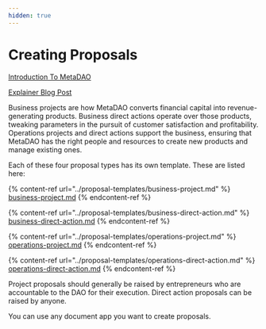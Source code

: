 ```yaml
---
hidden: true
---
```


# Creating Proposals

[Introduction To MetaDAO](https://blog.metadao.fi/a-futards-guide-to-the-meta-dao-7a6b8d66443a)

[Explainer Blog Post](https://blog.metadao.fi/so-you-want-to-raise-a-proposal-2d83304c0b9d)

Business projects are how MetaDAO converts financial capital into revenue-generating products. Business direct actions operate over those products, tweaking parameters in the pursuit of customer satisfaction and profitability. Operations projects and direct actions support the business, ensuring that MetaDAO has the right people and resources to create new products and manage existing ones.

Each of these four proposal types has its own template. These are listed here:

{% content-ref url="../proposal-templates/business-project.md" %}
[business-project.md](../proposal-templates/business-project.md)
{% endcontent-ref %}

{% content-ref url="../proposal-templates/business-direct-action.md" %}
[business-direct-action.md](../proposal-templates/business-direct-action.md)
{% endcontent-ref %}

{% content-ref url="../proposal-templates/operations-project.md" %}
[operations-project.md](../proposal-templates/operations-project.md)
{% endcontent-ref %}

{% content-ref url="../proposal-templates/operations-direct-action.md" %}
[operations-direct-action.md](../proposal-templates/operations-direct-action.md)
{% endcontent-ref %}

Project proposals should generally be raised by entrepreneurs who are accountable to the DAO for their execution. Direct action proposals can be raised by anyone.

You can use any document app you want to create proposals.
